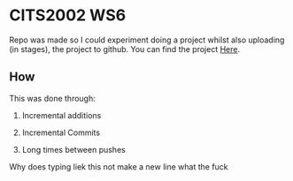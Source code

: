 # **CITS2002 WS6**
Repo was made so I could experiment doing a project whilst also uploading (in stages), the project to github. You can find the project [Here](https://teaching.csse.uwa.edu.au/units/CITS2002/workshops/workshop6.php).

## **How**
This was done through:

1. Incremental additions

2. Incremental Commits

3. Long times between pushes

Why does typing liek this not
make a new line
what the fuck
